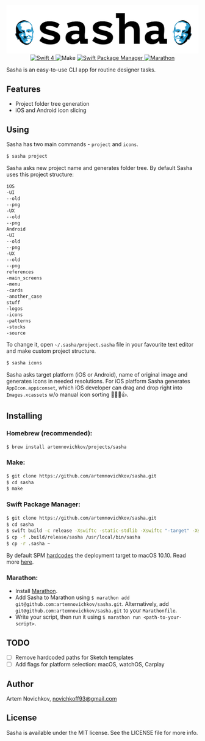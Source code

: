 
<p align="center">
	<img src=".github/sasha-logo.png" alt="sasha" />
	<a href="https://swift.org">
    	<img src="https://img.shields.io/badge/swift-4-orange.svg?style=flat" alt="Swift 4" />
	</a>
		<img src="https://img.shields.io/badge/homebrew-compatible-brightgreen.svg?style=flat" alt="Make" />
  <a href="https://swift.org/package-manager">
  		<img src="https://img.shields.io/badge/spm-compatible-brightgreen.svg?style=flat" alt="Swift Package Manager" />
	</a>
  	<a href="https://github.com/JohnSundell/Marathon">
  		<img src="https://img.shields.io/badge/marathon-compatible-brightgreen.svg?style=flat" alt="Marathon" />
	</a>
</p>
Sasha is an easy-to-use CLI app for routine designer tasks.

## Features
- Project folder tree generation
- iOS and Android icon slicing

## Using
Sasha has two main commands - `project` and `icons`.

```bash
$ sasha project
```
Sasha asks new project name and generates folder tree. By default Sasha uses this project structure:

```
iOS
-UI
--old
--png
-UX
--old
--png
Android
-UI
--old
--png
-UX
--old
--png
references
-main_screens
-menu
-cards
-another_case
stuff
-logos
-icons
-patterns
-stocks
-source
```
To change it, open `~/.sasha/project.sasha` file in your favourite text editor and make custom project structure.

```bash
$ sasha icons
```
Sasha asks target platform (iOS or Android), name of original image and generates icons in needed resolutions. For iOS platform Sasha generates `AppIcon.appiconset`, which iOS developer can drag and drop right into `Images.xcassets` w/o manual icon sorting 👨🏻‍💻👍.

## Installing

### Homebrew (recommended):

```bash
$ brew install artemnovichkov/projects/sasha
```

### Make:

```bash
$ git clone https://github.com/artemnovichkov/sasha.git
$ cd sasha
$ make
```

### Swift Package Manager:

```bash
$ git clone https://github.com/artemnovichkov/sasha.git
$ cd sasha
$ swift build -c release -Xswiftc -static-stdlib -Xswiftc "-target" -Xswiftc "x86_64-apple-macosx10.12"
$ cp -f .build/release/sasha /usr/local/bin/sasha
$ cp -r .sasha ~
```
By default SPM [hardcodes](https://github.com/apple/swift-package-manager/blob/c62bd0bb8c7669fd284e6e3b2fc82f9708334b4f/Sources/Xcodeproj/pbxproj().swift#L118) the deployment target to macOS 10.10. Read more [here](https://oleb.net/blog/2017/04/swift-3-1-package-manager-deployment-target/).

### Marathon:

- Install [Marathon](https://github.com/johnsundell/marathon#installing).
- Add Sasha to Marathon using `$ marathon add git@github.com:artemnovichkov/sasha.git`. Alternatively, add `git@github.com:artemnovichkov/sasha.git` to your `Marathonfile`.
- Write your script, then run it using `$ marathon run <path-to-your-script>`.

## TODO
 - [ ] Remove hardcoded paths for Sketch templates
 - [ ] Add flags for platform selection: macOS, watchOS, Carplay

## Author

Artem Novichkov, novichkoff93@gmail.com

## License

Sasha is available under the MIT license. See the LICENSE file for more info.

